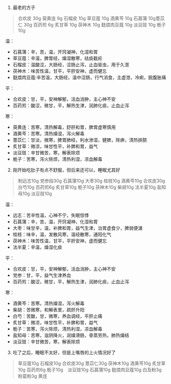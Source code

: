 1.  最老的方子

> 合欢皮 30g     萸黄连 9g  石榴皮 10g   草豆蔻 10g
> 酒黄芩 10g  石菖蒲 10g薏苡仁 30g  百药煎 6g  炙甘草 10g  茯神木 10g  麸煨肉豆蔻  10g  淡豆豉 10g 栀子 10g

温：

*   石菖蒲：辛，苦，温，开窍凝神，化湿和胃
*   草豆蔻：辛温，脾胃经，燥湿散寒，祛痰截疟
*   石榴皮：温酸涩，大肠经，涩肠止泻，止血驱虫，用于久泄
*   茯神木：味苦性温，甘平，平肝安神，虚而健忘
*   麸煨肉豆蔻:辛苦温，大肠经，温中涩肠，行气消食，主虚泄，冷痢，脘腹胀痛

平：

*   合欢皮：甘，平，安神解郁，活血消肿，主心神不安
*   百药煎：酸涩，微甘，平，解热生津，润肺化痰，止血止泻

寒：

*   萸黄连：苦寒，清热解毒，舒肝和胃，脾胃虚寒慎用
*   酒黄芩：苦寒。清热燥湿，泻火解毒
*   薏苡仁：甘淡，微寒，脾胃肺经，利水渗湿，健脾，除痹，清热排脓
*   炙甘草：微凉，味甘性平，补脾和胃，益气
*   淡豆豉：辛甘微苦，寒，解表除烦
*   栀子：苦寒，泻火除烦，清热利湿，凉血解毒

2.  刚开始吃肚子有点不舒服，但后来还可以，睡眠尤其好

> 制远志10g 党参段30g 石菖蒲10g 大枣30g 桂枝10g 酒黄芩10g 合欢皮30g 白芍10g 百药煎6g 炙甘草10g 栀子10g 茯神木10g
> 柴胡10g 法半夏10g 盐知母10g 淡豆豉10g

温：

*   远志：苦辛性温，心神不宁，失眠惊悸
*   石菖蒲：辛，苦，温，开窍凝神，化湿和胃
*   大枣：味甘辛，温，补脾和胃，益气生津，治胃虚食少，脾弱便溏
*   桂枝：味辛，温，发散风寒，温经散寒，通阳化气
*   茯神木：味苦性温，甘平，平肝安神，虚而健忘
*   法半夏：辛温，燥湿化痰

平：

*   合欢皮：甘，平，安神解郁，活血消肿，主心神不安
*   党参：甘，平，益气生津养血
*   百药煎：酸涩，微甘，平，解热生津，润肺化痰，止血止泻

寒：

*   酒黄芩：苦寒。清热燥湿，泻火解毒
*   柴胡：苦微寒，和解表里，疏肝升阳
*   白芍：苦酸，甘，微寒，养血调经，平肝止痛
*   炙甘草：微凉，味甘性平，补脾和胃，益气
*   栀子：苦寒，泻火除烦，清热利湿，凉血解毒
*   盐知母：苦寒，滋阴降火，润燥滑肠，骨蒸劳热，肺热燥结
*   淡豆豉：辛甘微苦，寒，解表除烦

3.  吃了之后，睡眠不太好，但是上嘴唇的上火情况好了

> 草豆蔻10g 石榴皮10g 合欢皮30g 薏苡仁30g 茯神木10g 酒黄芩10g 炙甘草10g 百药煎6g 栀子10g　淡豆豉10g 石菖蒲10g 麸煨肉豆蔻10g 白及粉3g 粉葛粉3g 黄连
